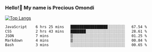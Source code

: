 ### Hello!👋 My name is Precious Omondi 

[![Top Langs](https://github-readme-stats.vercel.app/api/top-langs/?username=Presho99&langs_count=8&theme=dark)](https://github.com/Presho99/github-readme-stats)



<!--START_SECTION:waka-->

```txt
JavaScript    6 hrs 25 mins   █████████████████░░░░░░░░   67.54 %
CSS           2 hrs 43 mins   ███████░░░░░░░░░░░░░░░░░░   28.61 %
JSON          7 mins          ▒░░░░░░░░░░░░░░░░░░░░░░░░   01.25 %
Markdown      4 mins          ▒░░░░░░░░░░░░░░░░░░░░░░░░   00.84 %
Bash          3 mins          ░░░░░░░░░░░░░░░░░░░░░░░░░   00.65 %
```

<!--END_SECTION:waka-->

